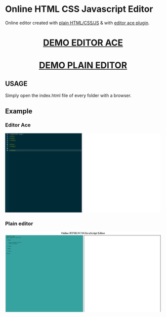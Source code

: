 # Online HTML CSS Javascript Editor

Online editor created with [plain HTML/CSS/JS](vanillaJS) & with [editor ace plugin](editor-ace).

<div align="center">
  <h1><a href="http://kangelopoulos.ddns.net:8080/editor-ace"> DEMO EDITOR ACE </a></h1>
</div>

<div align="center">
  <h1><a href="http://kangelopoulos.ddns.net:8080/editor"> DEMO PLAIN EDITOR </a></h1>
</div>

## USAGE

Simply open the index.html file of every folder with a browser.

## Example

### Editor Ace

<p align="center">
  <img src="img/img1.png" alt=""/>
</p>

### Plain editor

<p align="center">
  <img src="img/img2.png" alt=""/>
</p>
